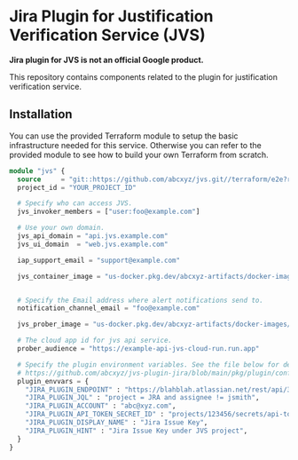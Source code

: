 # Jira Plugin for Justification Verification Service (JVS)

**Jira plugin for JVS is not an official Google product.**

This repository contains components related to the plugin for justification 
verification service.

## Installation

You can use the provided Terraform module to setup the basic infrastructure
needed for this service. Otherwise you can refer to the provided module to see
how to build your own Terraform from scratch.

```terraform
module "jvs" {
  source     = "git::https://github.com/abcxyz/jvs.git//terraform/e2e?ref=main" # this should be pinned to the SHA desired
  project_id = "YOUR_PROJECT_ID"

  # Specify who can access JVS.
  jvs_invoker_members = ["user:foo@example.com"]

  # Use your own domain.
  jvs_api_domain = "api.jvs.example.com"
  jvs_ui_domain  = "web.jvs.example.com"

  iap_support_email = "support@example.com"

  jvs_container_image = "us-docker.pkg.dev/abcxyz-artifacts/docker-images/jvsctl:0.0.5-amd64"


  # Specify the Email address where alert notifications send to.
  notification_channel_email = "foo@example.com"

  jvs_prober_image = "us-docker.pkg.dev/abcxyz-artifacts/docker-images/jvs-prober:0.0.5-amd64"

  # The cloud app id for jvs api service.
  prober_audience = "https://example-api-jvs-cloud-run.run.app"

  # Specify the plugin environment variables. See the file below for details:
  # https://github.com/abcxyz/jvs-plugin-jira/blob/main/pkg/plugin/config.go
  plugin_envvars = {
    "JIRA_PLUGIN_ENDPOINT" : "https://blahblah.atlassian.net/rest/api/3",
    "JIRA_PLUGIN_JQL" : "project = JRA and assignee != jsmith",
    "JIRA_PLUGIN_ACCOUNT" : "abc@xyz.com",
    "JIRA_PLUGIN_API_TOKEN_SECRET_ID" : "projects/123456/secrets/api-token/versions/4",
    "JIRA_PLUGIN_DISPLAY_NAME" : "Jira Issue Key",
    "JIRA_PLUGIN_HINT" : "Jira Issue Key under JVS project",
  }
}
```
